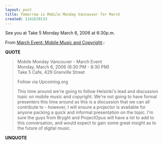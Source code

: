 ```yaml
---
layout: post
title: Tomorrow is Mobile Monday Vancouver for March
created: 1141630133
---
```

<p>See you at Take 5 Monday March 6, 2006 at 6:30p.m.
</p><p>From <a href="http://momovan.org/2006/02/march-event-mobile-music-and-copyright/">March Event: Mobile Music and Copyright</a>.:</p>
<p><b>QUOTE</b></p><blockquote>Mobile Monday Vancouver - March Event<br />
Monday, March 6, 2006 (6:30 PM - 8:30 PM)<br />
Take 5 Cafe, 429 Granville Street<br />

<p>Follow via Upcoming.org
</p>
<p>This time around we're going to follow Helsinki's lead and discussion topic on mobile music and copyright. We're not going to have formal presenters this time around as this is a discussion that we can all contribute to - however, I will ensure a projector is available for anyone packing a quick and informal presentation on the topic. I'm sure the guys from Bryght and ProjectOpus will have a lot to add to this conversation, and would expect to gain some great insight as to the future of digital music.</p></blockquote><p><b>UNQUOTE</b></p>

